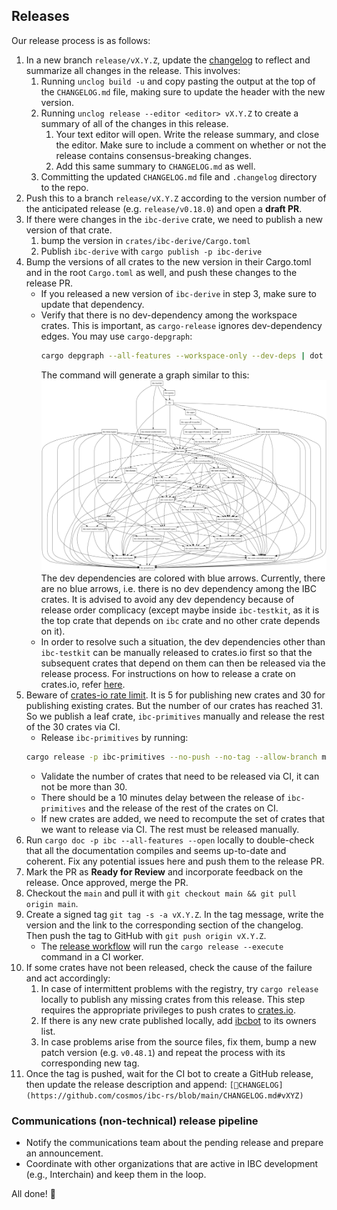 ## Releases

Our release process is as follows:

1. In a new branch `release/vX.Y.Z`, update the [changelog](./CHANGELOG.md) to
   reflect and summarize all changes in the release. This involves:
   1. Running `unclog build -u` and copy pasting the output at the top of the
      `CHANGELOG.md` file, making sure to update the header with the new
      version.
   2. Running `unclog release --editor <editor> vX.Y.Z` to create a summary of
      all of the changes in this release.
      1. Your text editor will open. Write the release summary, and close the
         editor. Make sure to include a comment on whether or not the release
         contains consensus-breaking changes.
      2. Add this same summary to `CHANGELOG.md` as well.
   3. Committing the updated `CHANGELOG.md` file and `.changelog` directory to
      the repo.
2. Push this to a branch `release/vX.Y.Z` according to the version number of the
   anticipated release (e.g. `release/v0.18.0`) and open a **draft PR**.
3. If there were changes in the `ibc-derive` crate, we need to publish a new
   version of that crate.
   1. bump the version in `crates/ibc-derive/Cargo.toml`
   2. Publish `ibc-derive` with `cargo publish -p ibc-derive`
4. Bump the versions of all crates to the new version in their Cargo.toml and in
   the root `Cargo.toml` as well, and push these changes to the release PR.
   - If you released a new version of `ibc-derive` in step 3, make sure to
     update that dependency.
   - Verify that there is no dev-dependency among the workspace crates. This is
     important, as `cargo-release` ignores dev-dependency edges. You may use
     `cargo-depgraph`:
     ```sh
     cargo depgraph --all-features --workspace-only --dev-deps | dot -Tpng > graph.png
     ```
     The command will generate a graph similar to this:
     ![alt test](docs/dev-deps-graph.png) The dev dependencies are colored with
     blue arrows. Currently, there are no blue arrows, i.e. there is no dev
     dependency among the IBC crates. It is advised to avoid any dev dependency
     because of release order complicacy (except maybe inside `ibc-testkit`, as
     it is the top crate that depends on `ibc` crate and no other crate depends
     on it).
   - In order to resolve such a situation, the dev dependencies other than
     `ibc-testkit` can be manually released to crates.io first so that the
     subsequent crates that depend on them can then be released via the release
     process. For instructions on how to release a crate on crates.io, refer
     [here](https://doc.rust-lang.org/cargo/reference/publishing.html).
5. Beware of [crates-io rate limit][cargo-release-rate-limit]. It is 5 for
   publishing new crates and 30 for publishing existing crates. But the number
   of our crates has reached 31. So we publish a leaf crate, `ibc-primitives`
   manually and release the rest of the 30 crates via CI.
   - Release `ibc-primitives` by running:
   ```sh
   cargo release -p ibc-primitives --no-push --no-tag --allow-branch main --execute
   ```
   - Validate the number of crates that need to be released via CI, it can not
     be more than 30.
   - There should be a 10 minutes delay between the release of `ibc-primitives`
     and the release of the rest of the crates on CI.
   - If new crates are added, we need to recompute the set of crates that we
     want to release via CI. The rest must be released manually.
6. Run `cargo doc -p ibc --all-features --open` locally to double-check that all
   the documentation compiles and seems up-to-date and coherent. Fix any
   potential issues here and push them to the release PR.
7. Mark the PR as **Ready for Review** and incorporate feedback on the release.
   Once approved, merge the PR.
8. Checkout the `main` and pull it with
   `git checkout main && git pull origin main`.
9. Create a signed tag `git tag -s -a vX.Y.Z`. In the tag message, write the
   version and the link to the corresponding section of the changelog. Then push
   the tag to GitHub with `git push origin vX.Y.Z`.
   - The [release workflow][release.yaml] will run the `cargo release --execute`
     command in a CI worker.
10. If some crates have not been released, check the cause of the failure and
    act accordingly:
    1. In case of intermittent problems with the registry, try `cargo release`
       locally to publish any missing crates from this release. This step
       requires the appropriate privileges to push crates to [crates.io].
    2. If there is any new crate published locally, add
       [ibcbot](https://crates.io/users/ibcbot) to its owners list.
    3. In case problems arise from the source files, fix them, bump a new patch
       version (e.g. `v0.48.1`) and repeat the process with its corresponding
       new tag.
11. Once the tag is pushed, wait for the CI bot to create a GitHub release, then
    update the release description and append:
    `[📖CHANGELOG](https://github.com/cosmos/ibc-rs/blob/main/CHANGELOG.md#vXYZ)`

### Communications (non-technical) release pipeline

- Notify the communications team about the pending release and prepare an
  announcement.
- Coordinate with other organizations that are active in IBC development (e.g.,
  Interchain) and keep them in the loop.

All done! 🎉

[crates.io]: https://crates.io
[release.yaml]: https://github.com/cosmos/ibc-rs/blob/main/.github/workflows/release.yaml
[cargo-release-rate-limit]: https://github.com/crate-ci/cargo-release/blob/4b09269/src/steps/mod.rs#L214-L268
